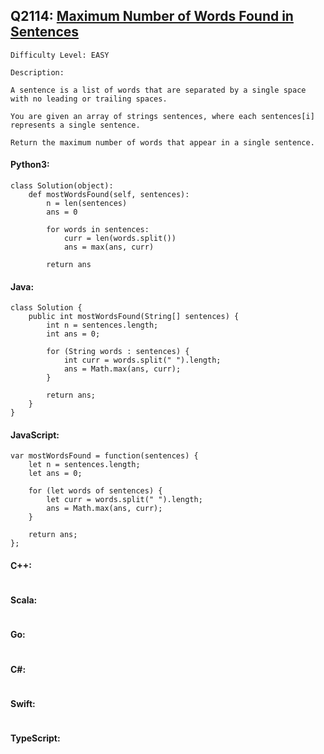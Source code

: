 ## Q2114: [Maximum Number of Words Found in Sentences](https://leetcode.com/problems/maximum-number-of-words-found-in-sentences/)

```
Difficulty Level: EASY
```

```
Description:

A sentence is a list of words that are separated by a single space with no leading or trailing spaces.

You are given an array of strings sentences, where each sentences[i] represents a single sentence.

Return the maximum number of words that appear in a single sentence.
```

#### Python3:

```
class Solution(object):
    def mostWordsFound(self, sentences):
        n = len(sentences)
        ans = 0

        for words in sentences:
            curr = len(words.split())
            ans = max(ans, curr)

        return ans
```

#### Java:

```
class Solution {
    public int mostWordsFound(String[] sentences) {
        int n = sentences.length;
        int ans = 0;

        for (String words : sentences) {
            int curr = words.split(" ").length;
            ans = Math.max(ans, curr);
        }

        return ans;
    }
}
```

#### JavaScript:

```
var mostWordsFound = function(sentences) {
    let n = sentences.length;
    let ans = 0;

    for (let words of sentences) {
        let curr = words.split(" ").length;
        ans = Math.max(ans, curr);
    }

    return ans;
};
```

#### C++:

```

```

#### Scala:

```

```

#### Go:

```

```

#### C#:

```

```

#### Swift:

```

```

#### TypeScript:

```

```